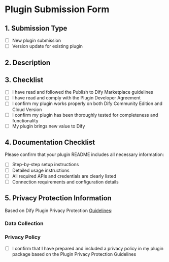 # Plugin Submission Form

## 1. Submission Type
- [ ] New plugin submission
- [ ] Version update for existing plugin

## 2. Description
<!-- Please briefly describe the purpose of the new plugin or the updates made to the existing plugin -->

## 3. Checklist
- [ ] I have read and followed the Publish to Dify Marketplace guidelines
- [ ] I have read and comply with the Plugin Developer Agreement
- [ ] I confirm my plugin works properly on both Dify Community Edition and Cloud Version
- [ ] I confirm my plugin has been thoroughly tested for completeness and functionality
- [ ] My plugin brings new value to Dify

## 4. Documentation Checklist
Please confirm that your plugin README includes all necessary information:
- [ ] Step-by-step setup instructions
- [ ] Detailed usage instructions
- [ ] All required APIs and credentials are clearly listed
- [ ] Connection requirements and configuration details

## 5. Privacy Protection Information
Based on Dify Plugin Privacy Protection [Guidelines](https://docs.dify.ai/plugins/publish-plugins/publish-to-dify-marketplace/plugin-privacy-protection-guidelines):

### Data Collection
<!-- Does your plugin collect any user personal data? If yes, please list what types of user personal data are being collected according to the Plugin Privacy Protection Guidelines (for example: Email address, IP address, Age, etc) -->

### Privacy Policy
- [ ] I confirm that I have prepared and included a privacy policy in my plugin package based on the Plugin Privacy Protection Guidelines
